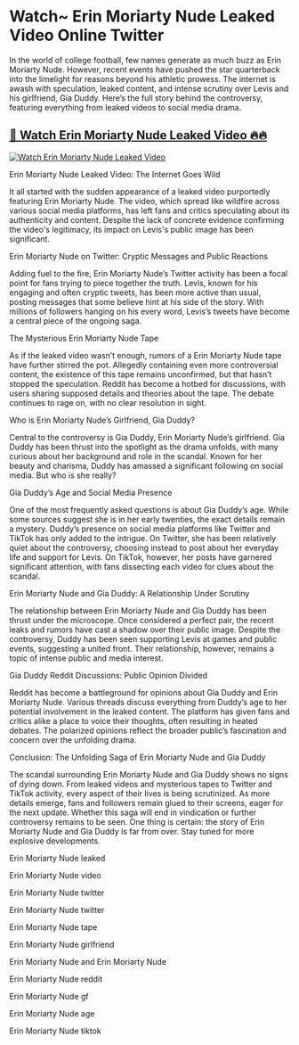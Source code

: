 # Watch~ Erin Moriarty Nude Leaked Video Online Twitter

In the world of college football, few names generate as much buzz as Erin Moriarty Nude. However, recent events have pushed the star quarterback into the limelight for reasons beyond his athletic prowess. The internet is awash with speculation, leaked content, and intense scrutiny over Levis and his girlfriend, Gia Duddy. Here’s the full story behind the controversy, featuring everything from leaked videos to social media drama.

## [🔗 Watch Erin Moriarty Nude Leaked Video 🔥🔥](https://hotvideos.systeme.io/watch-nudes)

[![Watch Erin Moriarty Nude Leaked Video](https://i.imgur.com/dJHk4Zq.gif)](https://hotvideos.systeme.io/watch-nudes)

Erin Moriarty Nude Leaked Video: The Internet Goes Wild

It all started with the sudden appearance of a leaked video purportedly featuring Erin Moriarty Nude. The video, which spread like wildfire across various social media platforms, has left fans and critics speculating about its authenticity and content. Despite the lack of concrete evidence confirming the video's legitimacy, its impact on Levis's public image has been significant.

Erin Moriarty Nude on Twitter: Cryptic Messages and Public Reactions

Adding fuel to the fire, Erin Moriarty Nude’s Twitter activity has been a focal point for fans trying to piece together the truth. Levis, known for his engaging and often cryptic tweets, has been more active than usual, posting messages that some believe hint at his side of the story. With millions of followers hanging on his every word, Levis’s tweets have become a central piece of the ongoing saga.

The Mysterious Erin Moriarty Nude Tape

As if the leaked video wasn’t enough, rumors of a Erin Moriarty Nude tape have further stirred the pot. Allegedly containing even more controversial content, the existence of this tape remains unconfirmed, but that hasn’t stopped the speculation. Reddit has become a hotbed for discussions, with users sharing supposed details and theories about the tape. The debate continues to rage on, with no clear resolution in sight.

Who is Erin Moriarty Nude’s Girlfriend, Gia Duddy?

Central to the controversy is Gia Duddy, Erin Moriarty Nude’s girlfriend. Gia Duddy has been thrust into the spotlight as the drama unfolds, with many curious about her background and role in the scandal. Known for her beauty and charisma, Duddy has amassed a significant following on social media. But who is she really?

Gia Duddy’s Age and Social Media Presence

One of the most frequently asked questions is about Gia Duddy’s age. While some sources suggest she is in her early twenties, the exact details remain a mystery. Duddy’s presence on social media platforms like Twitter and TikTok has only added to the intrigue. On Twitter, she has been relatively quiet about the controversy, choosing instead to post about her everyday life and support for Levis. On TikTok, however, her posts have garnered significant attention, with fans dissecting each video for clues about the scandal.

Erin Moriarty Nude and Gia Duddy: A Relationship Under Scrutiny

The relationship between Erin Moriarty Nude and Gia Duddy has been thrust under the microscope. Once considered a perfect pair, the recent leaks and rumors have cast a shadow over their public image. Despite the controversy, Duddy has been seen supporting Levis at games and public events, suggesting a united front. Their relationship, however, remains a topic of intense public and media interest.

Gia Duddy Reddit Discussions: Public Opinion Divided

Reddit has become a battleground for opinions about Gia Duddy and Erin Moriarty Nude. Various threads discuss everything from Duddy’s age to her potential involvement in the leaked content. The platform has given fans and critics alike a place to voice their thoughts, often resulting in heated debates. The polarized opinions reflect the broader public’s fascination and concern over the unfolding drama.

Conclusion: The Unfolding Saga of Erin Moriarty Nude and Gia Duddy

The scandal surrounding Erin Moriarty Nude and Gia Duddy shows no signs of dying down. From leaked videos and mysterious tapes to Twitter and TikTok activity, every aspect of their lives is being scrutinized. As more details emerge, fans and followers remain glued to their screens, eager for the next update. Whether this saga will end in vindication or further controversy remains to be seen. One thing is certain: the story of Erin Moriarty Nude and Gia Duddy is far from over. Stay tuned for more explosive developments.

Erin Moriarty Nude leaked

Erin Moriarty Nude video

Erin Moriarty Nude twitter

Erin Moriarty Nude twitter

Erin Moriarty Nude tape

Erin Moriarty Nude girlfriend

Erin Moriarty Nude and Erin Moriarty Nude

Erin Moriarty Nude reddit

Erin Moriarty Nude gf

Erin Moriarty Nude age

Erin Moriarty Nude tiktok
